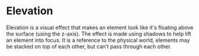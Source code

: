 # Elevation

Elevation is a visual effect that makes an element look like it's floating above the surface (using the z-axis). 
The effect is made using shadows to help lift an element into focus. 
It is a reference to the physical world, elements may be stacked on top of each other, but can’t pass through each other.
